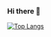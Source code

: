 ### Hi there 👋

<!--
**BlingDan/BlingDan** is a ✨ _special_ ✨ repository because its `README.md` (this file) appears on your GitHub profile.

Here are some ideas to get you started:

- 🔭 I’m currently working on ...
- 🌱 I’m currently learning ...
- 👯 I’m looking to collaborate on ...
- 🤔 I’m looking for help with ...
- 💬 Ask me about ...
- 📫 How to reach me: ...
- 😄 Pronouns: ...
- ⚡ Fun fact: ...
-->
<!-- [![Anurag's GitHub stats](https://github-readme-stats.vercel.app/api?username=BlingDan)](https://github.com/anuraghazra/github-readme-stats) -->

[![Top Langs](https://github-readme-stats.vercel.app/api/top-langs/?username=BlingDan&layout=compact)](https://github.com/anuraghazra/github-readme-stats)
